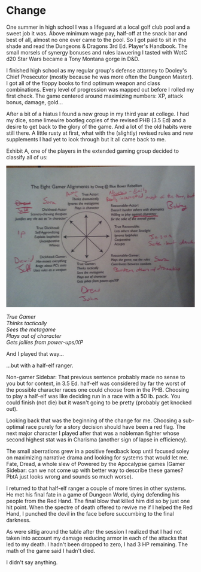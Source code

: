 # Change

One summer in high school I was a lifeguard at a local golf club pool and a sweet job it was. Above minimum wage pay, half-off at the snack bar and best of all, almost no one ever came to the pool. So I got paid to sit in the shade and read the Dungeons & Dragons 3rd Ed. Player's Handbook. The small morsels of synergy bonuses and rules lawuering I tasted with WotC d20 Star Wars became a Tony Montana gorge in D&D.

I finished high school as my regular group's defense attorney to Dooley's Chief Prosecutor (mostly because he was more often the Dungeon Master). I got all of the floppy books to find optimum weapon and class combinations. Every level of progression was mapped out before I rolled my first check. The game centered around maximizing numbers: XP, attack bonus, damage, gold...

After a bit of a hiatus I found a new group in my third year at college. I had my dice, some limewire bootleg copies of the revised PHB (3.5 Ed) and a desire to get back to the glory of the game. And a lot of the old habits were still there. A little rusty at first, what with the (slightly) revised rules and new supplements I had yet to look through but it all came back to me.

Exhibit A, one of the players in the extended gaming group decided to classify all of us:

![image info](./images/gamer_alignment.jpg "Gamer Alignments...totally scientific")

*True Gamer*  
*Thinks tactically*  
*Sees the metagame*  
*Plays out of character*  
*Gets jollies from power-ups/XP*

And I played that way...

...but with a half-elf ranger.

Non-gamer Sidebar: That previous sentence probably made no sense to you but for context, in 3.5 Ed. half-elf was considered by far the worst of the possible character races one could choose from in the PHB. Choosing to play a half-elf was like deciding run in a race with a 50 lb. pack. You could finish (not die) but it wasn't going to be pretty (probably get knocked out).

Looking back that was the beginning of the change for me. Choosing a sub-optimal race purely for a story decision should have been a red flag. The next major character I played after that was a nobleman fighter whose second highest stat was in Charisma (another sign of lapse in efficiency).

The small aberrations grew in a positive feedback loop until focused soley on maximizing narrative drama and looking for systems that would let me. Fate, Dread, a whole slew of Powered by the Apocalypse games (Gamer Sidebar: can we not come up with better way to describe these games? PbtA just looks wrong and sounds so much worse).

I returned to that half-elf ranger a couple of more times in other systems. He met his final fate in a game of Dungeon World, dying defending his people from the Red Hand. The final blow that killed him did so by just one hit point. When the spectre of death offered to revive me if I helped the Red Hand, I punched the devil in the face before succumbing to the final darkness.

As were sittig around the table after the session I realized that I had not taken into account my damage reducing armor in each of the attacks that led to my death. I hadn't been dropped to zero, I had 3 HP remaining. The math of the game said I hadn't died.

I didn't say anything.